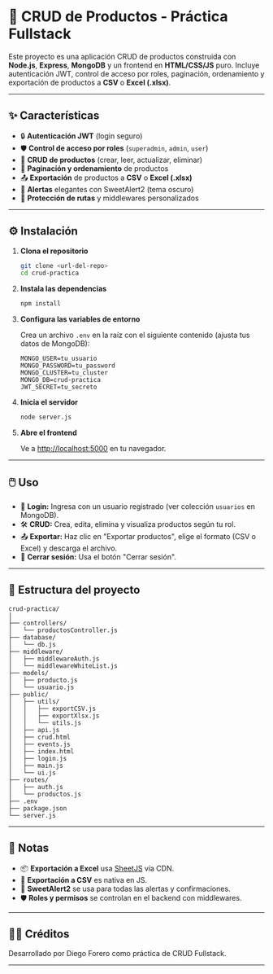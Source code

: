 # 🚀 CRUD de Productos - Práctica Fullstack

Este proyecto es una aplicación CRUD de productos construida con **Node.js**, **Express**, **MongoDB** y un frontend en **HTML/CSS/JS** puro. Incluye autenticación JWT, control de acceso por roles, paginación, ordenamiento y exportación de productos a **CSV** o **Excel (.xlsx)**.

---

## ✨ Características

- 🔒 **Autenticación JWT** (login seguro)
- 🛡️ **Control de acceso por roles** (`superadmin`, `admin`, `user`)
- 📝 **CRUD de productos** (crear, leer, actualizar, eliminar)
- 📄 **Paginación y ordenamiento** de productos
- 📤 **Exportación** de productos a **CSV** o **Excel (.xlsx)**
- 🎨 **Alertas** elegantes con SweetAlert2 (tema oscuro)
- 🧩 **Protección de rutas** y middlewares personalizados

---

## ⚙️ Instalación

1. **Clona el repositorio**
   ```bash
   git clone <url-del-repo>
   cd crud-practica
   ```

2. **Instala las dependencias**
   ```bash
   npm install
   ```

3. **Configura las variables de entorno**

   Crea un archivo `.env` en la raíz con el siguiente contenido (ajusta tus datos de MongoDB):

   ```
   MONGO_USER=tu_usuario
   MONGO_PASSWORD=tu_password
   MONGO_CLUSTER=tu_cluster
   MONGO_DB=crud-practica
   JWT_SECRET=tu_secreto
   ```

4. **Inicia el servidor**
   ```bash
   node server.js
   ```

5. **Abre el frontend**

   Ve a [http://localhost:5000](http://localhost:5000) en tu navegador.

---

## 🖱️ Uso

- 🔑 **Login:** Ingresa con un usuario registrado (ver colección `usuarios` en MongoDB).
- 🛠️ **CRUD:** Crea, edita, elimina y visualiza productos según tu rol.
- 📤 **Exportar:** Haz clic en "Exportar productos", elige el formato (CSV o Excel) y descarga el archivo.
- 🚪 **Cerrar sesión:** Usa el botón "Cerrar sesión".

---

## 📁 Estructura del proyecto

```
crud-practica/
│
├── controllers/
│   └── productosController.js
├── database/
│   └── db.js
├── middleware/
│   ├── middlewareAuth.js
│   └── middlewareWhiteList.js
├── models/
│   ├── producto.js
│   └── usuario.js
├── public/
│   ├── utils/
│   │   ├── exportCSV.js
│   │   ├── exportXlsx.js
│   │   └── utils.js
│   ├── api.js
│   ├── crud.html
│   ├── events.js
│   ├── index.html
│   ├── login.js
│   ├── main.js
│   └── ui.js
├── routes/
│   ├── auth.js
│   └── productos.js
├── .env
├── package.json
└── server.js
```

---

## 📝 Notas

- 📦 **Exportación a Excel** usa [SheetJS](https://sheetjs.com/) vía CDN.
- 📄 **Exportación a CSV** es nativa en JS.
- 💬 **SweetAlert2** se usa para todas las alertas y confirmaciones.
- 🛡️ **Roles y permisos** se controlan en el backend con middlewares.

---

## 👨‍💻 Créditos

Desarrollado por Diego Forero como práctica de CRUD Fullstack.

---